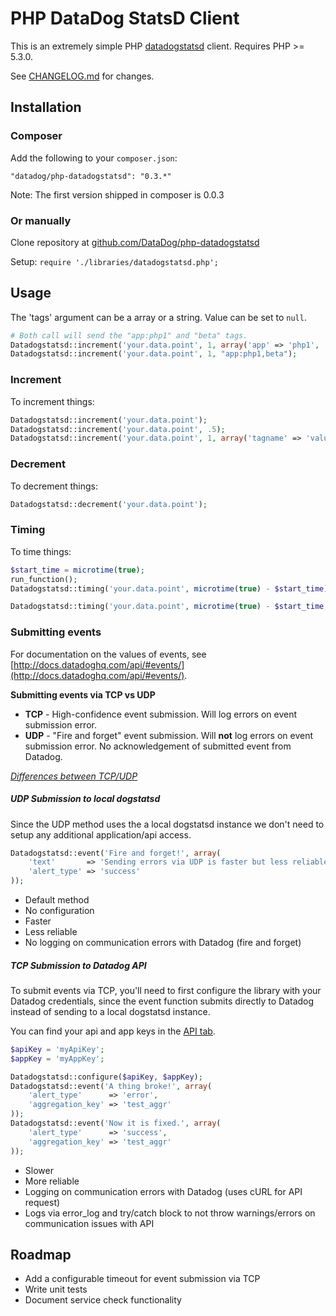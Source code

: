 # PHP DataDog StatsD Client

This is an extremely simple PHP [datadogstatsd](http://www.datadoghq.com/) client.
Requires PHP >= 5.3.0.

See [CHANGELOG.md](CHANGELOG.md) for changes.

## Installation

### Composer

Add the following to your `composer.json`:

```
"datadog/php-datadogstatsd": "0.3.*"
```

Note: The first version shipped in composer is 0.0.3


### Or manually

Clone repository at [github.com/DataDog/php-datadogstatsd](https://github.com/DataDog/php-datadogstatsd)

Setup: `require './libraries/datadogstatsd.php';`

## Usage

The 'tags' argument can be a array or a string. Value can be set to `null`.

```php
# Both call will send the "app:php1" and "beta" tags.
Datadogstatsd::increment('your.data.point', 1, array('app' => 'php1', 'beta' => null));
Datadogstatsd::increment('your.data.point', 1, "app:php1,beta");
```

### Increment

To increment things:

``` php
Datadogstatsd::increment('your.data.point');
Datadogstatsd::increment('your.data.point', .5);
Datadogstatsd::increment('your.data.point', 1, array('tagname' => 'value'));
```

### Decrement

To decrement things:

``` php
Datadogstatsd::decrement('your.data.point');
```

### Timing

To time things:

``` php
$start_time = microtime(true);
run_function();
Datadogstatsd::timing('your.data.point', microtime(true) - $start_time);

Datadogstatsd::timing('your.data.point', microtime(true) - $start_time, 1, array('tagname' => 'value'));
```

### Submitting events

For documentation on the values of events, see 
[http://docs.datadoghq.com/api/#events/](http://docs.datadoghq.com/api/#events/).

**Submitting events via TCP vs UDP**

* **TCP** - High-confidence event submission. Will log errors on event submission error.
* **UDP** - "Fire and forget" event submission. Will **not** log errors on event submission error. No acknowledgement 
of submitted event from Datadog.

_[Differences between TCP/UDP](http://stackoverflow.com/a/5970545)_

##### UDP Submission to local dogstatsd

Since the UDP method uses the a local dogstatsd instance we don't need to setup any additional application/api access.

```php
Datadogstatsd::event('Fire and forget!', array(
    'text'       => 'Sending errors via UDP is faster but less reliable!',
	'alert_type' => 'success'
));
```

* Default method
* No configuration
* Faster
* Less reliable
* No logging on communication errors with Datadog (fire and forget)


##### TCP Submission to Datadog API

To submit events via TCP, you'll need to first configure the library with your
Datadog credentials, since the event function submits directly to Datadog
instead of sending to a local dogstatsd instance.

You can find your api and app keys in the [API tab](https://app.datadoghq.com/account/settings#api).

```php
$apiKey = 'myApiKey';
$appKey = 'myAppKey';

Datadogstatsd::configure($apiKey, $appKey);
Datadogstatsd::event('A thing broke!', array(
	'alert_type'      => 'error',
	'aggregation_key' => 'test_aggr'
));
Datadogstatsd::event('Now it is fixed.', array(
	'alert_type'      => 'success',
	'aggregation_key' => 'test_aggr'
));
```

* Slower
* More reliable
* Logging on communication errors with Datadog (uses cURL for API request)
* Logs via error_log and try/catch block to not throw warnings/errors on communication issues with API


## Roadmap

* Add a configurable timeout for event submission via TCP
* Write unit tests
* Document service check functionality

